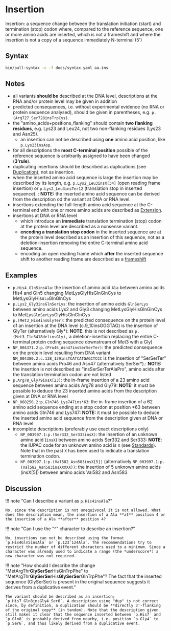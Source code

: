 # Insertion

<!-- ## Definition -->

Insertion: a sequence change between the translation initiation (start) and termination (stop) codon where, compared to the reference sequence, one or more amino acids are inserted, which is not a frameshift and where the insertion is not a copy of a sequence immediately N-terminal (5')

## Syntax

```sh exec="true"
bin/pull-syntax -c -f docs/syntax.yaml aa.ins
```

## Notes

- all variants **should be** described at the DNA level, descriptions at the RNA and/or protein level may be given in addition
- predicted consequences, i.e. without experimental evidence (no RNA or protein sequence analysed), should be given in parentheses, e.g. `p.(Arg727_Ser728insTrpCys)`.
- the "amino_acids+positions_flanking" should contain **two flanking residues**, e.g. Lys23 and Leu24, not two non-flanking residues (Lys23 and Asn25).
    - an insertion can not be described using **one** amino acid position, like `p.Lys23insAsp`.
- for all descriptions the **most C-terminal position** possible of the reference sequence is arbitrarily assigned to have been changed (**3'rule**).
- duplicating insertions should be described as duplications (see [Duplication](../DNA/duplication.md)), not as insertion.
- when the inserted amino acid sequence is large the insertion may be described by its length, e.g. `p.Lys2_Leu3insX[34]` (open reading frame insertion) or `p.Lys2_Leu3insTer12` (translation stop in inserted sequence). : **NOTE:** the inserted amino acid sequence can be derived from the description od the variant at DNA or RNA level.
- insertions extending the full-length amino acid sequence at the C-terminal end with one or more amino acids are described as [Extension](extension.md).
- insertions at DNA or RNA level
    - which introduce an **immediate** translation termination (stop) codon at the protein level are described as a nonsense variant.
    - **encoding a translation stop codon** in the inserted sequence are at the protein level described as an insertion of this sequence, not as a deletion-insertion removing the entire C-terminal amino acid sequence.
    - encoding an open reading frame which **after** the inserted sequence shift to another reading frame are described as a [frameshift](frameshift.md)

## Examples

- `p.His4_Gln5insAla`: the insertion of amino acid <code class="spot1">Ala</code> between amino acids His4 and Gln5 changing MetLysGlyHisGlnGlnCys to MetLysGlyHis<code class="spot1">Ala</code>GlnGlnCys
- `p.Lys2_Gly3insGlnSerLys`: the insertion of amino acids <code class="spot1">GlnSerLys</code> between amino acids Lys2 and Gly3 changing MetLysGlyHisGlnGlnCys to MetLys<code class="spot1">GlnSerLys</code>GlyHisGlnGlnCys
- `p.(Met3_His4insGlyTer)`: the predicted consequence on the protein level of an insertion at the DNA level (c.9_10insGGGTAG) is the insertion of GlyTer (alternatively Gly\*): **NOTE**: this is not described as `p.(Met3_Ile3418delinsGly),` a deletion-insertion replacing the entire C-terminal protein coding sequence downstream of Met3 with a Gly)
- `NP_004371.2:p.(Pro46_Asn47insSerSerTer)`: the predicted consequence on the protein level resulting from DNA variant `NM_004380.2:c.138_139insTCATCATGAGCTCCC` is the insertion of "SerSerTer" between amino acids Pro46 and Asn47 (alternatively SerSer\*).: **NOTE:** the insertion is not described as "insSerSerTerAlaPro", amino acids after the translation termination codon are not listed
- `p.Arg78_Gly79insX[23]`: the in-frame insertion of a 23 amino acid sequence between amino acids Arg78 and Gly79: **NOTE:** it must be possible to deduce the 23 inserted amino acids from the description given at DNA or RNA level
- `NP_060250.2:p.Gln746_Lys747ins*63`: the in-frame insertion of a 62 amino acid sequence ending at a stop codon at position \*63 between amino acids Gln746 and Lys747: **NOTE:** it must be possible to deduce the inserted amino acid sequence from the description given at DNA or RNA level
- incomplete descriptions (preferably use exact descriptions only)
    - `NP_003997.1:p.(Ser332_Ser333insX)`: the insertion of an unknown amino acid (`insX`) between amino acids Ser332 and Ser333: **NOTE**: the IUPAC code for an unknown amino acid is `X` (see [Standards](../../background/standards.md)). Note that in the past `X` has been used to indicate a translation termination codon.
    - `NP_003997.1:p.(Val582_Asn583insX[5])` (alternatively `NP_003997.1:p.(Val582_Asn583insXXXXX))`: the insertion of 5 unknown amino acids (insX[5]) between amino acids Val582 and Asn583

## Discussion

!!! note "Can I describe a variant as `p.His4insAla`?"

    No, since the description is not unequivocal it is not allowed. What does the description mean, the insertion of a Ala **at** position 4 or the insertion of a Ala **after** position 4?

!!! note "Can I use the "^" character to describe an insertion?"

    No, insertions can not be described using the format `p.His4Gln5insAla` or `p.123ˆ124Ala`. The recommendations try to restrict the number of different characters used to a minimum. Since a character was already used to indicate a range (the *underscore*) a new character was not required.

!!! note "How should I describe the change "MetArgThr**GlySerSer**HisGlnTrpPhe" to "MetArgThr**GlySerSer**His**GlySerSer**GlnTrpPhe"? The fact that the inserted sequence (GlySerSer) is present in the original sequence suggests it derives from a duplicative event."

    The variant should be described as an insertion; `p.His7_Gln8insGly4_Ser6`. A description using "dup" is not correct since, by definition, a duplication should be **directly 3'-flanking of the original copy** (in tandem). Note that the description given still makes it clear that the sequence inserted between `p.His7` and `p.Gln8` is probably derived from nearby, i.e. position `p.Gly4` to `p.Ser6`, and thus likely derived from a duplicative event.
